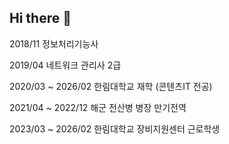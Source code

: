 ## Hi there 👋

2018/11 정보처리기능사

2019/04 네트워크 관리사 2급

2020/03 ~ 2026/02 한림대학교 재학 (콘텐츠IT 전공)

2021/04 ~ 2022/12 해군 전산병 병장 만기전역

2023/03 ~ 2026/02 한림대학교 장비지원센터 근로학생

<!--
**0-1-Dec/0-1-Dec** is a ✨ _special_ ✨ repository because its `README.md` (this file) appears on your GitHub profile.

Here are some ideas to get you started:

- 🔭 I’m currently working on ...
- 🌱 I’m currently learning ...
- 👯 I’m looking to collaborate on ...
- 🤔 I’m looking for help with ...
- 💬 Ask me about ...
- 📫 How to reach me: ...
- 😄 Pronouns: ...
- ⚡ Fun fact: ...
-->
